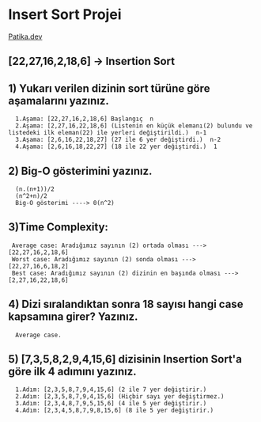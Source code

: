 # Insert Sort Projei
[Patika.dev](https://www.patika.dev/tr)

## [22,27,16,2,18,6] -> Insertion Sort

## 1) Yukarı verilen dizinin sort türüne göre aşamalarını yazınız.
      1.Aşama: [22,27,16,2,18,6] Başlangıç  n
      2.Aşama: [2,27,16,22,18,6] (Listenin en küçük elemanı(2) bulundu ve listedeki ilk eleman(22) ile yerleri değiştirildi.)  n-1
      3.Aşama: [2,6,16,22,18,27] (27 ile 6 yer değiştirdi.)  n-2
      4.Aşama: [2,6,16,18,22,27] (18 ile 22 yer değiştirdi.)  1

## 2) Big-O gösterimini yazınız.
      (n.(n+1))/2
      (n^2+n)/2
      Big-O gösterimi ----> 0(n^2)

## 3)Time Complexity: 
     Average case: Aradığımız sayının (2) ortada olması ---> [22,27,16,2,18,6]
     Worst case: Aradığımız sayının (2) sonda olması ---> [22,27,16,6,18,2]
     Best case: Aradığımız sayının (2) dizinin en başında olması ---> [2,27,16,22,18,6]

## 4) Dizi sıralandıktan sonra 18 sayısı hangi case kapsamına girer? Yazınız.
      Average case.

## 5) [7,3,5,8,2,9,4,15,6] dizisinin Insertion Sort'a göre ilk 4 adımını yazınız.
      1.Adım: [2,3,5,8,7,9,4,15,6] (2 ile 7 yer değiştirir.)
      2.Adım: [2,3,5,8,7,9,4,15,6] (Hiçbir sayı yer değiştirmez.)
      3.Adım: [2,3,4,8,7,9,5,15,6] (4 ile 5 yer değiştirir.)
      4.Adım: [2,3,4,5,8,7,9,8,15,6] (8 ile 5 yer değiştirir.)
  
